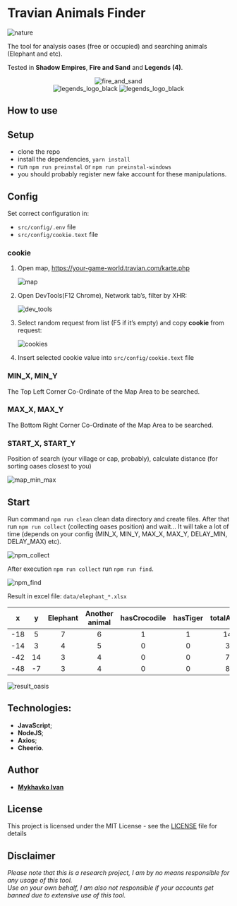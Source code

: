 # Travian Animals Finder

<img src="public/nature.png" alt="nature"/><br/>

The tool for analysis oases (free or occupied) and searching animals (Elephant and etc).

Tested in **Shadow Empires**, **Fire and Sand** and **Legends (4)**.

<p align="center">
<img src="public/fire_and_sand.png" alt="fire_and_sand"/><br/>
<img src="public/legends_logo_black.png" alt="legends_logo_black"/>
<img src="public/shadow_empires_logo.png" alt="legends_logo_black"/>
</p>

## How to use

## Setup

- clone the repo
- install the dependencies, `yarn install`
- run `npm run preinstal` or `npm run preinstal-windows`
- you should probably register new fake account for these manipulations.

## Config

Set correct configuration in:

- `src/config/.env` file
- `src/config/cookie.text` file

### cookie

1. Open map, https://your-game-world.travian.com/karte.php

    <img src="public/map.png" alt="map"/>

2. Open DevTools(F12 Chrome), Network tab’s, filter by XHR:

    <img src="public/dev_tools.png" alt="dev_tools"/>

3. Select random request from list (F5 if it’s empty) and copy **cookie** from request:

   <img src="public/cookies.png" alt="cookies"/>

4. Insert selected cookie value into `src/config/cookie.text` file

### MIN_X, MIN_Y

The Top Left Corner Co-Ordinate of the Map Area to be searched.

### MAX_X, MAX_Y

The Bottom Right Corner Co-Ordinate of the Map Area to be searched.

### START_X, START_Y

Position of search (your village or cap, probably), calculate distance (for sorting oases closest to you)

<img src="public/map_min_max.png" alt="map_min_max"/>

## Start

Run command `npm run clean` clean data directory and create files. After that run `npm run collect` (collecting oases
position) and wait… It will take a lot of time (depends on your config (MIN_X, MIN_Y, MAX_X, MAX_Y, DELAY_MIN,
DELAY_MAX) etc).

<img src="public/npm_collect.png" alt="npm_collect"/>

After execution `npm run collect` run  `npm run find`.

<img src="public/npm_find.png" alt="npm_find"/>

Result in excel file: `data/elephant_*.xlsx`

|  x  |  y  | Elephant | Another animal | hasCrocodile | hasTiger | totalAnimal |
| :---: | :---: | :--------: | :--------------: | :------------: | :--------: | :-----------: |
| -18 |  5  | 7 | 6 | 1 | 1 | 141 |
| -14 |  3  | 4 | 5 | 0 | 0 | 34 |
| -42 |  14 | 3 | 4 | 0 | 0 | 77 |
| -48 |  -7 | 3 | 4 | 0 | 0 | 84 |

<img src="public/result_oasis.png" alt="result_oasis"/>

## Technologies:

- **JavaScript**;
- **NodeJS**;
- **Axios**;
- **Cheerio**.

## Author

* [**Mykhavko Ivan**](https://github.com/Tegos)

## License

This project is licensed under the MIT License - see the [LICENSE](LICENSE) file for details

## Disclaimer

_Please note that this is a research project, I am by no means responsible for any usage of this tool._  
_Use on your own behalf, I am also not responsible if your accounts get banned due to extensive use of this tool._

